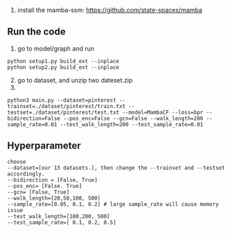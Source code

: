 

1. install the mamba-ssm: https://github.com/state-spaces/mamba




## Run the code

1. go to model/graph and run

```shell
python setup1.py build_ext --inplace
python setup2.py build_ext --inplace
```
2. go to dataset, and unzip two dateset.zip
3. 
```shell
python3 main.py --dataset=pinterest --trainset=./dataset/pinterest/train.txt --testset=./dataset/pinterest/test.txt --model=MambaCF --loss=bpr --bidirection=False --pos_enc=False --gcn=False --walk_length=200 --sample_rate=0.01 --test_walk_length=200 --test_sample_rate=0.01

```
## Hyperparameter
```
choose
--dataset=[our 13 datasets.], then change the --trainset and --testset accordingly.
--bidirection = [False, True]
--pos_enc= [False. True]
--gcn= [False, True]
--walk_length=[20,50,100, 500]
--sample_rate=[0.05, 0.1, 0.2] # large sample_rate will cause memory issue
--test_walk_length=[100,200, 500]
--test_sample_rate=[ 0.1, 0.2, 0.5] 
```








